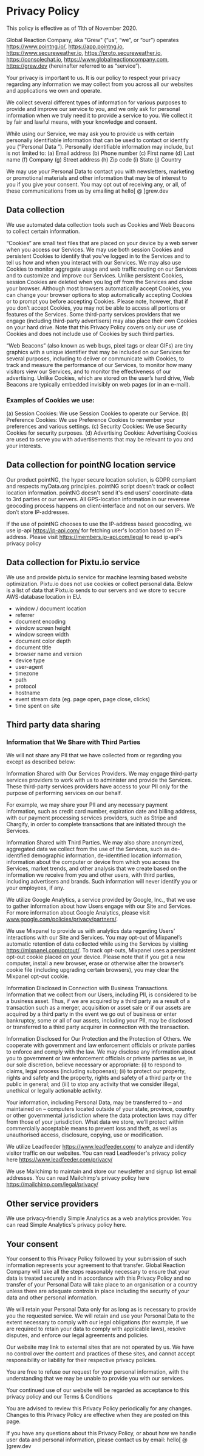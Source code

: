 # Privacy Policy
This policy is effective as of 11th of November 2020.

Global Reaction Company, aka "Grew" (“us”, “we”, or “our”) operates https://www.pointng.io/, https://app.pointng.io, https://www.secureweather.io, https://proto.secureweather.io, https://consolechat.io, https://www.globalreactioncompany.com, https://grew.dev (hereinafter referred to as “service”).

Your privacy is important to us. It is our policy to respect your privacy regarding any information we may collect from you across all our websites and applications we own and operate.

We collect several different types of information for various purposes to provide and improve our service to you, and we only ask for personal information when we truly need it to provide a service to you. We collect it by fair and lawful means, with your knowledge and consent.

While using our Service, we may ask you to provide us with certain personally identifiable information that can be used to contact or identify you (“Personal Data ”). Personally identifiable information may include, but is not limited to:
(a) Email address
(b) Phone number
(c) First name
(d) Last name
(f) Company
(g) Street address
(h) Zip code
(i) State
(j) Country

We may use your Personal Data to contact you with newsletters, marketing or promotional materials and other information that may be of interest to you if you give your consent. 
You may opt out of receiving any, or all, of these communications from us by emailing at hello[ @ ]grew.dev

## Data collection

We use automated data collection tools such as Cookies and Web Beacons to collect certain information.

“Cookies” are small text files that are placed on your device by a web server when you access our Services. We may use both session Cookies and persistent Cookies to identify that you’ve logged in to the Services and to tell us how and when you interact with our Services. We may also use Cookies to monitor aggregate usage and web traffic routing on our Services and to customize and improve our Services. Unlike persistent Cookies, session Cookies are deleted when you log off from the Services and close your browser. Although most browsers automatically accept Cookies, you can change your browser options to stop automatically accepting Cookies or to prompt you before accepting Cookies. Please note, however, that if you don’t accept Cookies, you may not be able to access all portions or features of the Services. Some third-party services providers that we engage (including third-party advertisers) may also place their own Cookies on your hard drive. Note that this Privacy Policy covers only our use of Cookies and does not include use of Cookies by such third parties.

“Web Beacons” (also known as web bugs, pixel tags or clear GIFs) are tiny graphics with a unique identifier that may be included on our Services for several purposes, including to deliver or communicate with Cookies, to track and measure the performance of our Services, to monitor how many visitors view our Services, and to monitor the effectiveness of our advertising. Unlike Cookies, which are stored on the user’s hard drive, Web Beacons are typically embedded invisibly on web pages (or in an e-mail).

### Examples of Cookies we use:

(a) Session Cookies: We use Session Cookies to operate our Service.
(b) Preference Cookies: We use Preference Cookies to remember your preferences and various settings.
(c) Security Cookies: We use Security Cookies for security purposes.
(d) Advertising Cookies: Advertising Cookies are used to serve you with advertisements that may be relevant to you and your interests.

## Data collection for pointNG location service

Our product pointNG, the hyper secure location solution, is GDPR compliant and respects myData.org principles. pointNG script doesn't track or collect location information. pointNG doesn't send it's end users' coordinate-data to 3rd parties or our servers. All GPS-location information in our reverese geocoding process happens on client-interface and not on our servers. We don’t store IP-addresses.

If the use of pointNG chooses to use the IP-address based geocoding, we use ip-api https://ip-api.com/ for fetching user's location based on IP-address. Please visit https://members.ip-api.com/legal to read ip-api's privacy policy

## Data collection for Pixtu.io service

We use and provide pixtu.io service for machine learning based website optimization. Pixtu.io does not use cookies or collect personal data. Below is a list of data that Pixtu.io sends to our servers and we store to secure AWS-database location in EU.

- window / document location
- referrer
- document encoding
- window screen height
- window screen width
- document color depth
- document title
- browser name and version
- device type
- user-agent
- timezone
- path
- protocol
- hostname
- event stream data (eg. page open, page close, clicks)
- time spent on site

## Third party data sharing

### Information that We Share with Third Parties
We will not share any PII that we have collected from or regarding you except as described below:

Information Shared with Our Services Providers. We may engage third-party services providers to work with us to administer and provide the Services. These third-party services providers have access to your PII only for the purpose of performing services on our behalf.

For example, we may share your PII and any necessary payment information, such as credit card number, expiration date and billing address, with our payment processing services providers, such as Stripe and Chargify, in order to complete transactions that are initiated through the Services.

Information Shared with Third Parties. We may also share anonymized, aggregated data we collect from the use of the Services, such as de-identified demographic information, de-identified location information, information about the computer or device from which you access the Services, market trends, and other analysis that we create based on the information we receive from you and other users, with third parties, including advertisers and brands. Such information will never identify you or your employees, if any.

We utilize Google Analytics, a service provided by Google, Inc., that we use to gather information about how Users engage with our Site and Services. For more information about Google Analytics, please visit www.google.com/policies/privacy/partners/. 

We use Mixpanel to provide us with analytics data regarding Users’ interactions with our Site and Services. You may opt-out of Mixpanel’s automatic retention of data collected while using the Services by visiting https://mixpanel.com/optout/. To track opt-outs, Mixpanel uses a persistent opt-out cookie placed on your device. Please note that if you get a new computer, install a new browser, erase or otherwise alter the browser’s cookie file (including upgrading certain browsers), you may clear the Mixpanel opt-out cookie.

Information Disclosed in Connection with Business Transactions. Information that we collect from our Users, including PII, is considered to be a business asset. Thus, if we are acquired by a third party as a result of a transaction such as a merger, acquisition or asset sale or if our assets are acquired by a third party in the event we go out of business or enter bankruptcy, some or all of our assets, including your PII, may be disclosed or transferred to a third party acquirer in connection with the transaction.

Information Disclosed for Our Protection and the Protection of Others. We cooperate with government and law enforcement officials or private parties to enforce and comply with the law. We may disclose any information about you to government or law enforcement officials or private parties as we, in our sole discretion, believe necessary or appropriate: (i) to respond to claims, legal process (including subpoenas); (ii) to protect our property, rights and safety and the property, rights and safety of a third party or the public in general; and (iii) to stop any activity that we consider illegal, unethical or legally actionable activity.

Your information, including Personal Data, may be transferred to – and maintained on – computers located outside of your state, province, country or other governmental jurisdiction where the data protection laws may differ from those of your jurisdiction. What data we store, we’ll protect within commercially acceptable means to prevent loss and theft, as well as unauthorised access, disclosure, copying, use or modification.

We utilize Leadfeeder https://www.leadfeeder.com/ to analyze and identify visitor traffic on our websites. You can read Leadfeeder's privacy policy here https://www.leadfeeder.com/privacy/

We use Mailchimp to maintain and store our newsletter and signup list email addresses. You can read Mailchimp's privacy policy here https://mailchimp.com/legal/privacy/

## Other service providers

We use privacy-friendly Simple Analytics as a web analytics provider. You can read Simple Analytics's privacy policy here.

## Your consent

Your consent to this Privacy Policy followed by your submission of such information represents your agreement to that transfer. Global Reaction Company will take all the steps reasonably necessary to ensure that your data is treated securely and in accordance with this Privacy Policy and no transfer of your Personal Data will take place to an organisation or a country unless there are adequate controls in place including the security of your data and other personal information.

We will retain your Personal Data only for as long as is necessary to provide you the requested service. We will retain and use your Personal Data to the extent necessary to comply with our legal obligations (for example, if we are required to retain your data to comply with applicable laws), resolve disputes, and enforce our legal agreements and policies.

Our website may link to external sites that are not operated by us. We have no control over the content and practices of these sites, and cannot accept responsibility or liability for their respective privacy policies.

You are free to refuse our request for your personal information, with the understanding that we may be unable to provide you with our services.

Your continued use of our website will be regarded as acceptance to this privacy policy and our Terms & Conditions

You are advised to review this Privacy Policy periodically for any changes. Changes to this Privacy Policy are effective when they are posted on this page.

If you have any questions about this Privacy Policy, or about how we handle user data and personal information, please contact us by email: hello[ @ ]grew.dev
